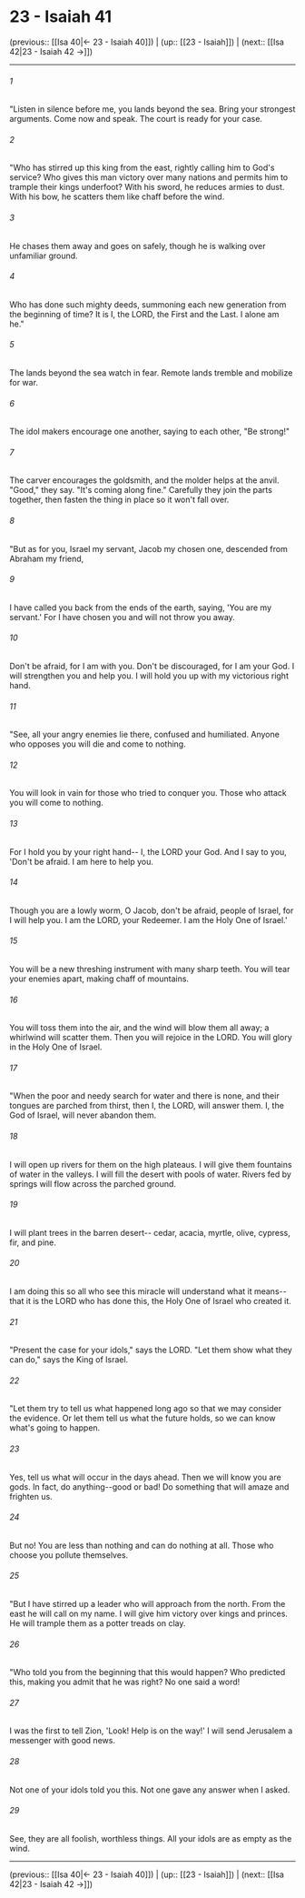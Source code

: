 # 23 - Isaiah 41

(previous:: [[Isa 40|← 23 - Isaiah 40]]) | (up:: [[23 - Isaiah]]) | (next:: [[Isa 42|23 - Isaiah 42 →]])

***


###### 1 
"Listen in silence before me, you lands beyond the sea. Bring your strongest arguments. Come now and speak. The court is ready for your case. 

###### 2 
"Who has stirred up this king from the east, rightly calling him to God's service? Who gives this man victory over many nations and permits him to trample their kings underfoot? With his sword, he reduces armies to dust. With his bow, he scatters them like chaff before the wind. 

###### 3 
He chases them away and goes on safely, though he is walking over unfamiliar ground. 

###### 4 
Who has done such mighty deeds, summoning each new generation from the beginning of time? It is I, the LORD, the First and the Last. I alone am he." 

###### 5 
The lands beyond the sea watch in fear. Remote lands tremble and mobilize for war. 

###### 6 
The idol makers encourage one another, saying to each other, "Be strong!" 

###### 7 
The carver encourages the goldsmith, and the molder helps at the anvil. "Good," they say. "It's coming along fine." Carefully they join the parts together, then fasten the thing in place so it won't fall over. 

###### 8 
"But as for you, Israel my servant, Jacob my chosen one, descended from Abraham my friend, 

###### 9 
I have called you back from the ends of the earth, saying, 'You are my servant.' For I have chosen you and will not throw you away. 

###### 10 
Don't be afraid, for I am with you. Don't be discouraged, for I am your God. I will strengthen you and help you. I will hold you up with my victorious right hand. 

###### 11 
"See, all your angry enemies lie there, confused and humiliated. Anyone who opposes you will die and come to nothing. 

###### 12 
You will look in vain for those who tried to conquer you. Those who attack you will come to nothing. 

###### 13 
For I hold you by your right hand-- I, the LORD your God. And I say to you, 'Don't be afraid. I am here to help you. 

###### 14 
Though you are a lowly worm, O Jacob, don't be afraid, people of Israel, for I will help you. I am the LORD, your Redeemer. I am the Holy One of Israel.' 

###### 15 
You will be a new threshing instrument with many sharp teeth. You will tear your enemies apart, making chaff of mountains. 

###### 16 
You will toss them into the air, and the wind will blow them all away; a whirlwind will scatter them. Then you will rejoice in the LORD. You will glory in the Holy One of Israel. 

###### 17 
"When the poor and needy search for water and there is none, and their tongues are parched from thirst, then I, the LORD, will answer them. I, the God of Israel, will never abandon them. 

###### 18 
I will open up rivers for them on the high plateaus. I will give them fountains of water in the valleys. I will fill the desert with pools of water. Rivers fed by springs will flow across the parched ground. 

###### 19 
I will plant trees in the barren desert-- cedar, acacia, myrtle, olive, cypress, fir, and pine. 

###### 20 
I am doing this so all who see this miracle will understand what it means-- that it is the LORD who has done this, the Holy One of Israel who created it. 

###### 21 
"Present the case for your idols," says the LORD. "Let them show what they can do," says the King of Israel. 

###### 22 
"Let them try to tell us what happened long ago so that we may consider the evidence. Or let them tell us what the future holds, so we can know what's going to happen. 

###### 23 
Yes, tell us what will occur in the days ahead. Then we will know you are gods. In fact, do anything--good or bad! Do something that will amaze and frighten us. 

###### 24 
But no! You are less than nothing and can do nothing at all. Those who choose you pollute themselves. 

###### 25 
"But I have stirred up a leader who will approach from the north. From the east he will call on my name. I will give him victory over kings and princes. He will trample them as a potter treads on clay. 

###### 26 
"Who told you from the beginning that this would happen? Who predicted this, making you admit that he was right? No one said a word! 

###### 27 
I was the first to tell Zion, 'Look! Help is on the way!' I will send Jerusalem a messenger with good news. 

###### 28 
Not one of your idols told you this. Not one gave any answer when I asked. 

###### 29 
See, they are all foolish, worthless things. All your idols are as empty as the wind.

***

(previous:: [[Isa 40|← 23 - Isaiah 40]]) | (up:: [[23 - Isaiah]]) | (next:: [[Isa 42|23 - Isaiah 42 →]])
